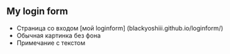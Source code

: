 ## My login form

- Страница со входом [мой loginform] (blackyoshiii.github.io/loginform/)
- Обычная картинка без фона
- Примечание с текстом
